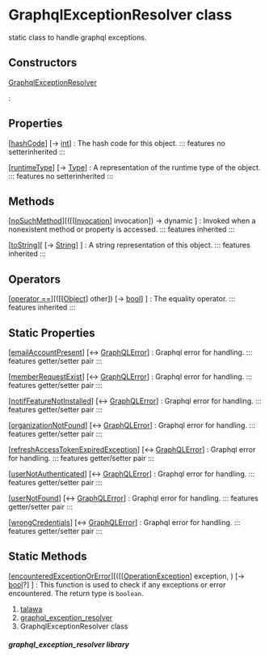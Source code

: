 
<div>

# GraphqlExceptionResolver class

</div>


static class to handle graphql exceptions.



## Constructors

[GraphqlExceptionResolver](../exceptions_graphql_exception_resolver/GraphqlExceptionResolver/GraphqlExceptionResolver.md)

:   



## Properties

[[hashCode](https://api.flutter.dev/flutter/dart-core/Object/hashCode.html)] [→ [int](https://api.flutter.dev/flutter/dart-core/int-class.html)]
:   The hash code for this object.
    ::: features
    no setterinherited
    :::

[[runtimeType](https://api.flutter.dev/flutter/dart-core/Object/runtimeType.html)] [→ [Type](https://api.flutter.dev/flutter/dart-core/Type-class.html)]
:   A representation of the runtime type of the object.
    ::: features
    no setterinherited
    :::



## Methods

[[noSuchMethod](https://api.flutter.dev/flutter/dart-core/Object/noSuchMethod.html)][([[[Invocation](https://api.flutter.dev/flutter/dart-core/Invocation-class.md)] invocation]) → dynamic ]
:   Invoked when a nonexistent method or property is accessed.
    ::: features
    inherited
    :::

[[toString](https://api.flutter.dev/flutter/dart-core/Object/toString.html)][ [→ [String](https://api.flutter.dev/flutter/dart-core/String-class.html)] ]
:   A string representation of this object.
    ::: features
    inherited
    :::



## Operators

[[operator ==](https://api.flutter.dev/flutter/dart-core/Object/operator_equals.html)][([[[Object](https://api.flutter.dev/flutter/dart-core/Object-class.md)] other]) [→ [bool](https://api.flutter.dev/flutter/dart-core/bool-class.html)] ]
:   The equality operator.
    ::: features
    inherited
    :::



## Static Properties

[[emailAccountPresent](../exceptions_graphql_exception_resolver/GraphqlExceptionResolver/emailAccountPresent.md)] [↔ [GraphQLError](https://pub.dev/documentation/gql_exec/1.1.1-alpha+1699813812660/graphql_flutter/GraphQLError-class.html)]
:   Graphql error for handling.
    ::: features
    getter/setter pair
    :::

[[memberRequestExist](../exceptions_graphql_exception_resolver/GraphqlExceptionResolver/memberRequestExist.md)] [↔ [GraphQLError](https://pub.dev/documentation/gql_exec/1.1.1-alpha+1699813812660/graphql_flutter/GraphQLError-class.html)]
:   Graphql error for handling.
    ::: features
    getter/setter pair
    :::

[[notifFeatureNotInstalled](../exceptions_graphql_exception_resolver/GraphqlExceptionResolver/notifFeatureNotInstalled.md)] [↔ [GraphQLError](https://pub.dev/documentation/gql_exec/1.1.1-alpha+1699813812660/graphql_flutter/GraphQLError-class.html)]
:   Graphql error for handling.
    ::: features
    getter/setter pair
    :::

[[organizationNotFound](../exceptions_graphql_exception_resolver/GraphqlExceptionResolver/organizationNotFound.md)] [↔ [GraphQLError](https://pub.dev/documentation/gql_exec/1.1.1-alpha+1699813812660/graphql_flutter/GraphQLError-class.html)]
:   Graphql error for handling.
    ::: features
    getter/setter pair
    :::

[[refreshAccessTokenExpiredException](../exceptions_graphql_exception_resolver/GraphqlExceptionResolver/refreshAccessTokenExpiredException.md)] [↔ [GraphQLError](https://pub.dev/documentation/gql_exec/1.1.1-alpha+1699813812660/graphql_flutter/GraphQLError-class.html)]
:   Graphql error for handling.
    ::: features
    getter/setter pair
    :::

[[userNotAuthenticated](../exceptions_graphql_exception_resolver/GraphqlExceptionResolver/userNotAuthenticated.md)] [↔ [GraphQLError](https://pub.dev/documentation/gql_exec/1.1.1-alpha+1699813812660/graphql_flutter/GraphQLError-class.html)]
:   Graphql error for handling.
    ::: features
    getter/setter pair
    :::

[[userNotFound](../exceptions_graphql_exception_resolver/GraphqlExceptionResolver/userNotFound.md)] [↔ [GraphQLError](https://pub.dev/documentation/gql_exec/1.1.1-alpha+1699813812660/graphql_flutter/GraphQLError-class.html)]
:   Graphql error for handling.
    ::: features
    getter/setter pair
    :::

[[wrongCredentials](../exceptions_graphql_exception_resolver/GraphqlExceptionResolver/wrongCredentials.md)] [↔ [GraphQLError](https://pub.dev/documentation/gql_exec/1.1.1-alpha+1699813812660/graphql_flutter/GraphQLError-class.html)]
:   Graphql error for handling.
    ::: features
    getter/setter pair
    :::



## Static Methods

[[encounteredExceptionOrError](../exceptions_graphql_exception_resolver/GraphqlExceptionResolver/encounteredExceptionOrError.md)][([[[OperationException](https://pub.dev/documentation/graphql/5.2.0-beta.9/graphql/OperationException-class.md)] exception, ) [→ [bool](https://api.flutter.dev/flutter/dart-core/bool-class.html)?] ]
:   This function is used to check if any exceptions or error
    encountered. The return type is `boolean`.







1.  [talawa](../index.md)
2.  [graphql_exception_resolver](../exceptions_graphql_exception_resolver/)
3.  GraphqlExceptionResolver class

##### graphql_exception_resolver library







